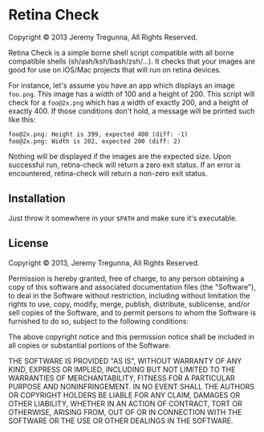 # Retina Check
Copyright © 2013 Jeremy Tregunna, All Rights Reserved.

Retina Check is a simple borne shell script compatible with all borne compatible shells (sh/ash/ksh/bash/zsh/...). It checks that your images are good for use on iOS/Mac projects that will run on retina devices.

For instance, let's assume you have an app which displays an image `foo.png`. This image has a width of 100 and a height of 200. This script will check for a `foo@2x.png` which has a width of exactly 200, and a height of exactly 400. If those conditions don't hold, a message will be printed such like this:

    foo@2x.png: Height is 399, expected 400 (diff: -1)
    foo@2x.png: Width is 202, expected 200 (diff: 2)

Nothing will be displayed if the images are the expected size. Upon successful run, retina-check will return a zero exit status. If an error is encountered, retina-check will return a non-zero exit status.

## Installation

Just throw it somewhere in your `$PATH` and make sure it's executable.

## License

Copyright © 2013, Jeremy Tregunna, All Rights Reserved.

Permission is hereby granted, free of charge, to any person obtaining a copy of this
software and associated documentation files (the "Software"), to deal in the
Software without restriction, including without limitation the rights to use, copy,
modify, merge, publish, distribute, sublicense, and/or sell copies of the Software,
and to permit persons to whom the Software is furnished to do so, subject to the
following conditions:

The above copyright notice and this permission notice shall be included in all
copies or substantial portions of the Software.

THE SOFTWARE IS PROVIDED "AS IS", WITHOUT WARRANTY OF ANY KIND, EXPRESS OR IMPLIED,
INCLUDING BUT NOT LIMITED TO THE WARRANTIES OF MERCHANTABILITY, FITNESS FOR A
PARTICULAR PURPOSE AND NONINFRINGEMENT. IN NO EVENT SHALL THE AUTHORS OR COPYRIGHT
HOLDERS BE LIABLE FOR ANY CLAIM, DAMAGES OR OTHER LIABILITY, WHETHER IN AN ACTION
OF CONTRACT, TORT OR OTHERWISE, ARISING FROM, OUT OF OR IN CONNECTION WITH THE
SOFTWARE OR THE USE OR OTHER DEALINGS IN THE SOFTWARE.

